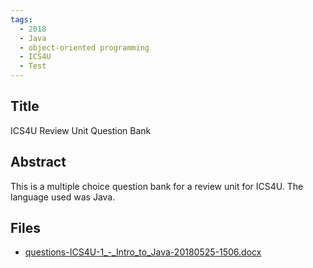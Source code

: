 ```yaml
---
tags:
  - 2018
  - Java
  - object-oriented programming
  - ICS4U
  - Test
---
```

    
## Title

ICS4U Review Unit Question Bank

## Abstract

This is a multiple choice question bank for a review unit for ICS4U. The language used was Java. 

## Files

- [questions-ICS4U-1_-_Intro_to_Java-20180525-1506.docx](https://www.russellgordon.ca/acse/cemc-cse-resources/resources/2018/Andrew_Smithe/questions-ICS4U-1_-_Intro_to_Java-20180525-1506.docx)
